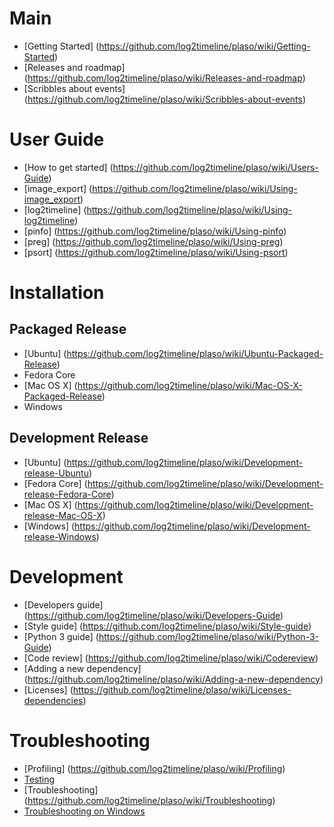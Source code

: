# Main

* [Getting Started] (https://github.com/log2timeline/plaso/wiki/Getting-Started)
* [Releases and roadmap] (https://github.com/log2timeline/plaso/wiki/Releases-and-roadmap)
* [Scribbles about events] (https://github.com/log2timeline/plaso/wiki/Scribbles-about-events)

# User Guide

* [How to get started] (https://github.com/log2timeline/plaso/wiki/Users-Guide)
* [image_export] (https://github.com/log2timeline/plaso/wiki/Using-image_export)
* [log2timeline] (https://github.com/log2timeline/plaso/wiki/Using-log2timeline)
* [pinfo] (https://github.com/log2timeline/plaso/wiki/Using-pinfo)
* [preg] (https://github.com/log2timeline/plaso/wiki/Using-preg)
* [psort] (https://github.com/log2timeline/plaso/wiki/Using-psort)

# Installation

## Packaged Release
* [Ubuntu] (https://github.com/log2timeline/plaso/wiki/Ubuntu-Packaged-Release)
* Fedora Core
* [Mac OS X] (https://github.com/log2timeline/plaso/wiki/Mac-OS-X-Packaged-Release)
* Windows

## Development Release
* [Ubuntu] (https://github.com/log2timeline/plaso/wiki/Development-release-Ubuntu)
* [Fedora Core] (https://github.com/log2timeline/plaso/wiki/Development-release-Fedora-Core)
* [Mac OS X] (https://github.com/log2timeline/plaso/wiki/Development-release-Mac-OS-X)
* [Windows] (https://github.com/log2timeline/plaso/wiki/Development-release-Windows)

# Development

* [Developers guide] (https://github.com/log2timeline/plaso/wiki/Developers-Guide)
* [Style guide] (https://github.com/log2timeline/plaso/wiki/Style-guide)
* [Python 3 guide] (https://github.com/log2timeline/plaso/wiki/Python-3-Guide)
* [Code review] (https://github.com/log2timeline/plaso/wiki/Codereview)
* [Adding a new dependency] (https://github.com/log2timeline/plaso/wiki/Adding-a-new-dependency)
* [Licenses] (https://github.com/log2timeline/plaso/wiki/Licenses-dependencies)

# Troubleshooting

* [Profiling] (https://github.com/log2timeline/plaso/wiki/Profiling)
* [Testing](https://github.com/log2timeline/plaso/wiki/Testing)
* [Troubleshooting] (https://github.com/log2timeline/plaso/wiki/Troubleshooting)
* [Troubleshooting on Windows](https://github.com/log2timeline/plaso/wiki/Troubleshooting-Windows)
